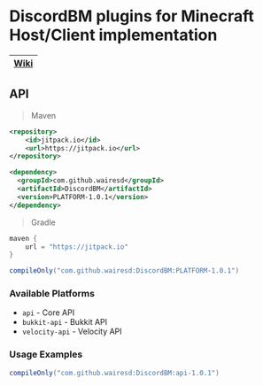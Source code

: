 # DiscordBM plugins for Minecraft Host/Client implementation

| [Wiki](https://1wairesd.github.io/1wairesdIndustriesWiki/docs/DiscordBM/dscordbm-main) |
|------------------------------------------------------------------------------------------|

## API

> Maven
```xml
<repository>
    <id>jitpack.io</id>
    <url>https://jitpack.io</url>
</repository>
```
```xml
<dependency>
  <groupId>com.github.wairesd</groupId>
  <artifactId>DiscordBM</artifactId>
  <version>PLATFORM-1.0.1</version>
</dependency>
```
> Gradle
```groovy
maven {
    url = "https://jitpack.io"
}
```
```groovy
compileOnly("com.github.wairesd:DiscordBM:PLATFORM-1.0.1")
```

### Available Platforms
- `api` - Core API
- `bukkit-api` - Bukkit API
- `velocity-api` - Velocity API

### Usage Examples
```groovy
compileOnly("com.github.wairesd:DiscordBM:api-1.0.1")
```
